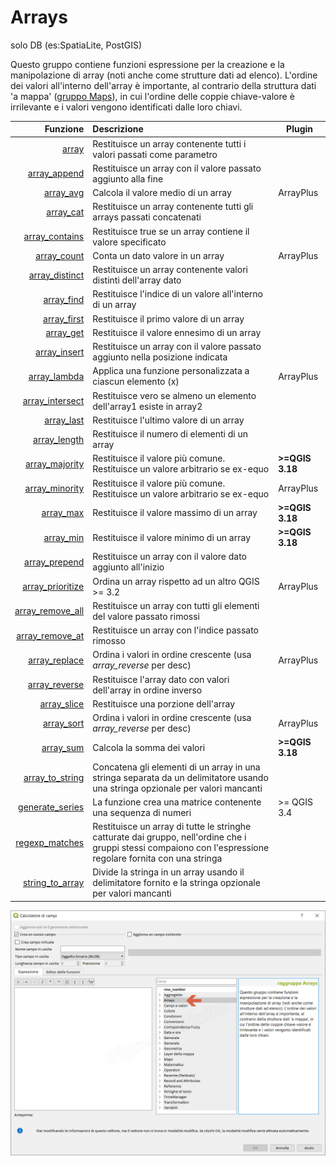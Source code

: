 # Arrays
solo DB (es:SpatiaLite, PostGIS)

Questo gruppo contiene funzioni espressione per la creazione e la manipolazione di array (noti anche come strutture dati ad elenco). L'ordine dei valori all'interno dell'array è importante, al contrario della struttura dati 'a mappa' ([gruppo Maps](../maps)), in cui l'ordine delle coppie chiave-valore è irrilevante e i valori vengono identificati dalle loro chiavi.

| Funzione  | Descrizione|Plugin
|----------:|:-----------|--------
|[array](array.html)|Restituisce un array contenente tutti i valori passati come parametro|
|[array_append](array_append.html)|Restituisce un array con il valore passato aggiunto alla fine|
|[array_avg](array_avg.html)|Calcola il valore medio di un array|ArrayPlus
|[array_cat](array_cat.html)|Restituisce un array contenente tutti gli arrays passati concatenati|
|[array_contains](array_contains.html)|Restituisce true se un array contiene il valore specificato|
|[array_count](array_count.html)|Conta un dato valore in un array|ArrayPlus
|[array_distinct](array_distinct.html)|Restituisce un array contenente valori distinti dell'array dato|
|[array_find](array_find.html)|Restituisce l'indice di un valore all'interno di un array|
|[array_first](array_first.html)|Restituisce il primo valore di un array|
|[array_get](array_get.html)|Restituisce il valore ennesimo di un array|
|[array_insert](array_insert.html)|Restituisce un array con il valore passato aggiunto nella posizione indicata|
|[array_lambda](array_lambda.html)|Applica una funzione personalizzata a ciascun elemento (x)|ArrayPlus
|[array_intersect](array_intersect.html)|Restituisce vero se almeno un elemento dell'array1 esiste in array2|
|[array_last](array_last.html)|Restituisce l'ultimo valore di un array|
|[array_length](array_length.html)|Restituisce il numero di elementi di un array|
|[array_majority](array_majority.html)|Restituisce il valore più comune. Restituisce un valore arbitrario se ex-equo| **>=QGIS 3.18**
|[array_minority](array_minority.html)|Restituisce il valore più comune. Restituisce un valore arbitrario se ex-equo|ArrayPlus
|[array_max](array_max.html)|Restituisce il valore massimo di un array|**>=QGIS 3.18**
|[array_min](array_min.html)|Restituisce il valore minimo di un array|**>=QGIS 3.18**
|[array_prepend](array_prepend.html)|Restituisce un array con il valore dato aggiunto all'inizio|
|[array_prioritize](array_prioritize.html)|Ordina un array rispetto ad un altro QGIS >= 3.2|ArrayPlus
|[array_remove_all](array_remove_all.html)|Restituisce un array con tutti gli elementi del valore passato rimossi|
|[array_remove_at](array_remove_at.html)|Restituisce un array con l'indice passato rimosso|
|[array_replace](array_replace.html)|Ordina i valori in ordine crescente (usa _array_reverse_ per desc)|ArrayPlus
|[array_reverse](array_reverse.html)|Restituisce l'array dato con valori dell'array in ordine inverso|
|[array_slice](array_slice.html)|Restituisce una porzione dell'array|
|[array_sort](array_sort.html)|Ordina i valori in ordine crescente (usa _array_reverse_ per desc)|ArrayPlus
|[array_sum](array_sum.html)|Calcola la somma dei valori|**>=QGIS 3.18**
|[array_to_string](array_to_string.html)|Concatena gli elementi di un array in una stringa separata da un delimitatore usando una stringa opzionale per valori mancanti|
|[generate_series](generate_series.html)|La funzione crea una matrice contenente una sequenza di numeri|>= QGIS 3.4
|[regexp_matches](regexp_matches.html)|Restituisce un array di tutte le stringhe catturate dai gruppo, nell'ordine che i gruppi stessi compaiono con l'espressione regolare fornita con una stringa|
|[string_to_array](string_to_array.html)|Divide la stringa in un array usando il delimitatore fornito e la stringa opzionale per valori mancanti|


![](../../img/arrays/gruppo_arrays1.png)
